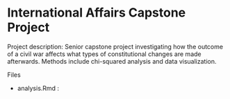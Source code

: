 # International Affairs Capstone Project

Project description: Senior capstone project investigating how the outcome of a civil war affects what types of constitutional changes are made afterwards. Methods include chi-squared analysis and data visualization. 

Files
- analysis.Rmd : 
